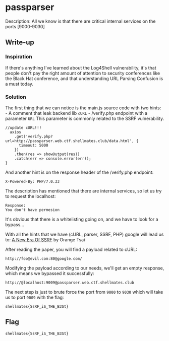 # passparser

Description:
All we know is that there are critical internal services on the ports [9000-9030]

## Write-up

### Inspiration

If there's anything I've learned about the Log4Shell vulnerability, it's that people don't pay the right amount of attention to security conferences like the Black Hat conference, and that understanding URL Parsing Confusion is a must today.

### Solution 

The first thing that we can notice is the main.js source code with two hints:
	- A comment that leak backend lib `cURL`
	- /verify.php endpoint with a parameter `URL`
This parameter is commonly related to the SSRF vulnerability.

```
//update cURL!!!
  axios
    .get('verify.php?url=http://passparser.web.ctf.shellmates.club/data.html', {
      timeout: 5000
    })
    .then(res => showOutput(res))
    .catch(err => console.error(err));
}
```

And another hint is on the response header of the /verify.php endpoint:

```
X-Powered-By: PHP/7.0.33
```

The description has mentioned that there are internal services, so let us try to request the localhost:

```
Response:
You don't have permesion
```
It's obvious that there is a whitelisting going on, and we have to look for a bypass...

With all the hints that we have (cURL, parser, SSRF, PHP) google will lead us to:
[A New Era Of SSRF](https://www.blackhat.com/docs/us-17/thursday/us-17-Tsai-A-New-Era-Of-SSRF-Exploiting-URL-Parser-In-Trending-Programming-Languages.pdf) by Orange Tsai

After reading the paper, you will find a payload related to cURL:

```
http://foo@evil.com:80@google.com/
```

Modifying the payload according to our needs, we'll get an empty response, which means we bypassed it successfully:


```
http://@localhost:9009@passparser.web.ctf.shellmates.club

```

The next step is just to brute force the port from `9000` to `9030` which will take us to port `9009` with the flag:

`shellmates{SsRF_iS_THE_B3St}`

## Flag

`shellmates{SsRF_iS_THE_B3St}`
